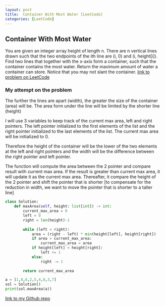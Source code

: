 ```yaml
---
layout: post
title:  Container With Most Water [LeetCode]
categories: [LeetCode]
---
```


## Container With Most Water

You are given an integer array height of length n. There are n vertical lines drawn such that the two endpoints of the ith line are (i, 0) and (i, height[i]).
Find two lines that together with the x-axis form a container, such that the container contains the most water.
Return the maximum amount of water a container can store.
Notice that you may not slant the container.
[link to problem on LeetCode](https://leetcode.com/problems/container-with-most-water/ "LeetCode's Homepage")

### My attempt on the problem

The further the lines are apart (width), the greater the size of the container (area) will be. The area form under the line will be limited by the shorter line (height)

I will use 3 variables to keep track of the current max area, left and right pointers. The left pointer initialized to the first elements of the list and the right pointer initialized to the last elements of the list. The current max area will be initialized to 0.

Therefore the height of the container will be the lower of the two elements at the left and right pointers and the width will be the difference between the right pointer and left pointer.

The function will compute the area between the 2 pointer and compare result with current max area. If the result is greater than current max area, it will update it as the current max area. Thereafter, it compare the height of the 2 pointer and shift the pointer that is shorter [to compensate for the reduction in width, we want to move the pointer that is shorter to a taller line]

```python
class Solution:
    def maxArea(self, height: list[int]) -> int:
        current_max_area = 0
        left = 0
        right = len(height)-1
        
        while (left < right):
            area = (right - left) * min(height[left], height[right])
            if area > current_max_area:
                current_max_area = area
            if height[left] < height[right]:
                left += 1
            else:
                right -= 1
                
        return current_max_area

a = [1,8,6,2,5,4,8,3,7]
sol = Solution()
print(sol.maxArea(a))
```

[link to my Github repo](https://github.com/mr-chew/leetcode/blob/main/container-with-most-water.py "My Github's repo")